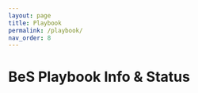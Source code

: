 ```yaml
---
layout: page
title: Playbook
permalink: /playbook/
nav_order: 8
---
```


# BeS Playbook Info & Status